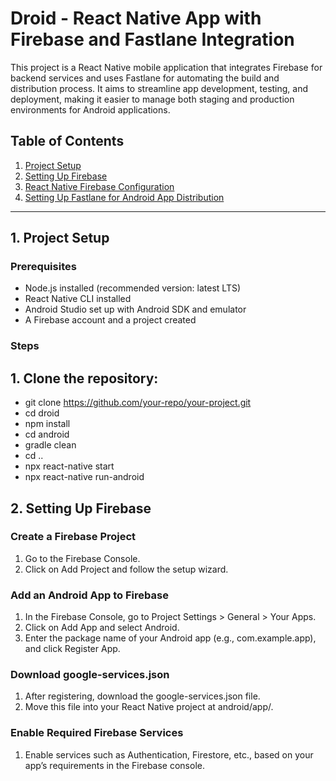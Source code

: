 # Droid - React Native App with Firebase and Fastlane Integration

This project is a React Native mobile application that integrates Firebase for backend services and uses Fastlane for automating the build and distribution process. It aims to streamline app development, testing, and deployment, making it easier to manage both staging and production environments for Android applications.

## Table of Contents
1. [Project Setup](#project-setup)
2. [Setting Up Firebase](#setting-up-firebase)
3. [React Native Firebase Configuration](#react-native-firebase-configuration)
4. [Setting Up Fastlane for Android App Distribution](#setting-up-fastlane-for-android-app-distribution)

---

## 1. Project Setup

### Prerequisites
- Node.js installed (recommended version: latest LTS)
- React Native CLI installed
- Android Studio set up with Android SDK and emulator
- A Firebase account and a project created

### Steps
##    1. Clone the repository:   
   - git clone https://github.com/your-repo/your-project.git
   - cd droid
   - npm install
   - cd android
   - gradle clean 
   - cd ..
   - npx react-native start
   - npx react-native run-android


## 2. Setting Up Firebase
### Create a Firebase Project
1. Go to the Firebase Console.
2. Click on Add Project and follow the setup wizard.
### Add an Android App to Firebase
1. In the Firebase Console, go to Project Settings > General > Your Apps.
2. Click on Add App and select Android.
3. Enter the package name of your Android app (e.g., com.example.app), and click Register App.
### Download google-services.json
1. After registering, download the google-services.json file.
2. Move this file into your React Native project at android/app/.
### Enable Required Firebase Services
1. Enable services such as Authentication, Firestore, etc., based on your app’s requirements in the Firebase console.

